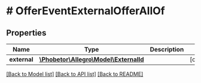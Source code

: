 # # OfferEventExternalOfferAllOf

## Properties

Name | Type | Description | Notes
------------ | ------------- | ------------- | -------------
**external** | [**\Phobetor\Allegro\Model\ExternalId**](ExternalId.md) |  | [optional]

[[Back to Model list]](../../README.md#models) [[Back to API list]](../../README.md#endpoints) [[Back to README]](../../README.md)
